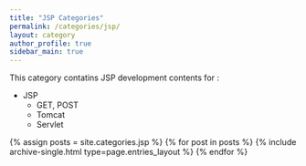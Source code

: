 ```yaml
---
title: "JSP Categories"
permalink: /categories/jsp/
layout: category
author_profile: true
sidebar_main: true
---
```


This category contatins JSP development contents for :

- JSP
    - GET, POST
    - Tomcat
    - Servlet

{% assign posts = site.categories.jsp %}
{% for post in posts %} {% include archive-single.html type=page.entries_layout %} {% endfor %}